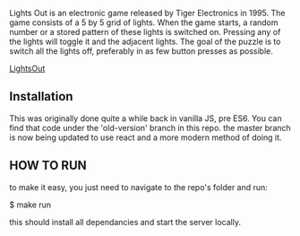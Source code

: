 Lights Out is an electronic game released by Tiger Electronics in 1995. The game consists of a 5 by 5 grid of lights. When the game starts, a random number or a stored pattern of these lights is switched on. Pressing any of the lights will toggle it and the adjacent lights. The goal of the puzzle is to switch all the lights off, preferably in as few button presses as possible.

[LightsOut](http://en.wikipedia.org/wiki/Lights_Out_%28game%29)

## Installation
This was originally done quite a while back in vanilla JS, pre ES6. You can find that code under the 'old-version' branch in this repo. the master branch is now being updated to use react and a more modern method of doing it.

## HOW TO RUN
to make it easy, you just need to navigate to the repo's folder and run:

$  make run

this should install all dependancies and start the server locally.

